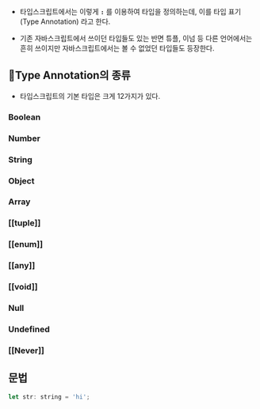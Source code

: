 - 타입스크립트에서는 이렇게 **`:`** 를 이용하여 타입을 정의하는데, 이를 타입 표기(Type Annotation) 라고 한다.

- 기존 자바스크립트에서 쓰이던 타입들도 있는 반면 튜플, 이넘 등 다른 언어에서는 흔히 쓰이지만 자바스크립트에서는 볼 수 없었던 타입들도 등장한다.

## Type Annotation의 종류

- 타입스크립트의 기본 타입은 크게 12가지가 있다.
### Boolean
### Number
### String
### Object
### Array
### [[tuple]]
### [[enum]]
### [[any]]
### [[void]]
### Null
### Undefined
### [[Never]]


## 문법

```javascript
let str: string = 'hi';
```



